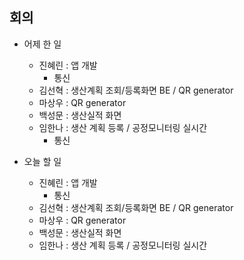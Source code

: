 ## 회의

- 어제 한 일
    - 진혜린 : 앱 개발
        - 통신
    - 김선혁 : 생산계획 조회/등록화면 BE / QR generator
    - 마상우 : QR generator
    - 백성문 : 생산실적 화면
    - 임한나 : 생산 계획 등록 / 공정모니터링 실시간
        - 통신

- 오늘 할 일
    - 진혜린 : 앱 개발
        - 통신
    - 김선혁 : 생산계획 조회/등록화면 BE / QR generator
    - 마상우 : QR generator
    - 백성문 : 생산실적 화면
    - 임한나 : 생산 계획 등록 / 공정모니터링 실시간
